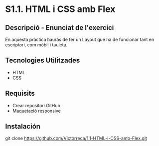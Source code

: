 # S1.1. HTML i CSS amb Flex

## Descripció - Enunciat de l'exercici

En aquesta pràctica hauràs de fer un Layout que ha de funcionar tant en escriptori, com mòbil i tauleta.

## Tecnologies Utilitzades

- HTML
- CSS

## Requisits

- Crear repositori GitHub
- Maquetació responsive

## Instalación

git clone https://github.com/Victorreca/1.1-HTML-i-CSS-amb-Flex.git
